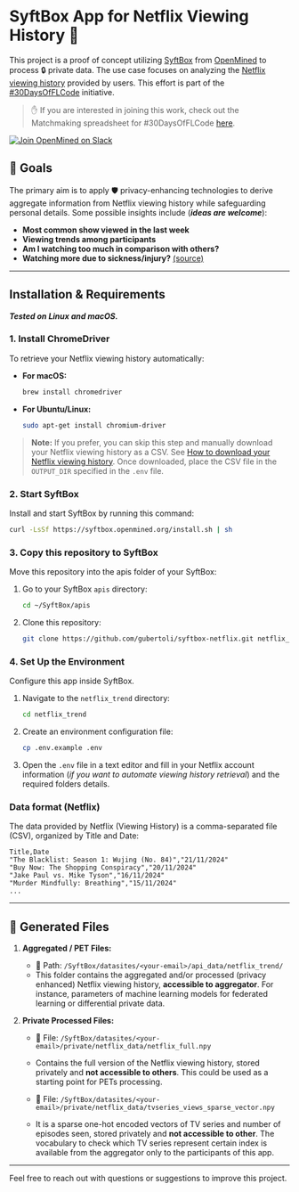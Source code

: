 # SyftBox App for Netflix Viewing History 🍿

This project is a proof of concept utilizing [SyftBox](https://syftbox-documentation.openmined.org/) from [OpenMined](https://openmined.org/) to process 🔒 private data. The use case focuses on analyzing the [Netflix viewing history](https://help.netflix.com/en/node/101917) provided by users. This effort is part of the [#30DaysOfFLCode](https://info.openmined.org/30daysofflcode) initiative.

> ✋ If you are interested in joining this work, check out the Matchmaking spreadsheet for #30DaysOfFLCode [here](https://docs.google.com/spreadsheets/d/1euxZMxQXwctjRt_MVLqnqkuBqpXKuGagLReYANXj1i8/edit?gid=78639164#gid=78639164).

[![Join OpenMined on Slack](https://img.shields.io/badge/Join%20Us%20on-Slack-blue)](https://slack.openmined.org/)

## 🎯 Goals

The primary aim is to apply 🛡️ privacy-enhancing technologies to derive aggregate information from Netflix viewing history while safeguarding personal details. Some possible insights include (**_ideas are welcome_**):

- **Most common show viewed in the last week**
- **Viewing trends among participants**
- **Am I watching too much in comparison with others?**
- **Watching more due to sickness/injury?** [(source)](https://www.kaggle.com/code/nachoco/netflix-viewing-analysis-with-injury)

---

## Installation & Requirements
**_Tested on Linux and macOS._**

### 1. Install ChromeDriver
To retrieve your Netflix viewing history automatically:

- **For macOS:**
  ```bash
  brew install chromedriver
   ```

- **For Ubuntu/Linux:**
   ```bash
   sudo apt-get install chromium-driver
   ```

> **Note:** If you prefer, you can skip this step and manually download your Netflix viewing history as a CSV. See [How to download your Netflix viewing history](https://help.netflix.com/en/node/101917). Once downloaded, place the CSV file in the `OUTPUT_DIR` specified in the `.env` file.

### 2. Start SyftBox
Install and start SyftBox by running this command:

   ```bash
   curl -LsSf https://syftbox.openmined.org/install.sh | sh
   ```
### 3. Copy this repository to SyftBox
Move this repository into the apis folder of your SyftBox:
1. Go to your SyftBox `apis` directory:
   ```bash
   cd ~/SyftBox/apis
   ```

2. Clone this repository:
   ```bash
   git clone https://github.com/gubertoli/syftbox-netflix.git netflix_trend
   ```
### 4. Set Up the Environment
Configure this app inside SyftBox.

1. Navigate to the `netflix_trend` directory:
   ```bash
   cd netflix_trend
   ```
2. Create an environment configuration file:
   ```bash
   cp .env.example .env
   ```

3. Open the `.env` file in a text editor and fill in your Netflix account information (_if you want to automate viewing history retrieval_) and the required folders details.

### Data format (Netflix)
The data provided by Netflix (Viewing History) is a comma-separated file (CSV), organized by Title and Date:

   ```
   Title,Date
   "The Blacklist: Season 1: Wujing (No. 84)","21/11/2024"
   "Buy Now: The Shopping Conspiracy","20/11/2024"
   "Jake Paul vs. Mike Tyson","16/11/2024"
   "Murder Mindfully: Breathing","15/11/2024"
   ...
   ```

---

## 📁 Generated Files

1. **Aggregated / PET Files:**

   - 📂 Path: `/SyftBox/datasites/<your-email>/api_data/netflix_trend/`
   - This folder contains the aggregated and/or processed (privacy enhanced) Netflix viewing history, **accessible to aggregator**. For instance, parameters of machine learning models for federated learning or differential private data.

2. **Private Processed Files:**

   - 📂 File: `/SyftBox/datasites/<your-email>/private/netflix_data/netflix_full.npy`
   - Contains the full version of the Netflix viewing history, stored privately and **not accessible to others**. This could be used as a starting point for PETs processing.

   - 📂 File: `/SyftBox/datasites/<your-email>/private/netflix_data/tvseries_views_sparse_vector.npy`
   - It is a sparse one-hot encoded vectors of TV series and number of episodes seen, stored privately and **not accessible to other**. The vocabulary to check which TV series represent certain index is available from the aggregator only to the participants of this app.

---

Feel free to reach out with questions or suggestions to improve this project.
